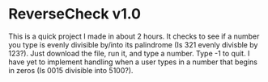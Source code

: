 # ReverseCheck v1.0
This is a quick project I made in about 2 hours. It checks to see if a number you type is evenly divisible by/into its palindrome (Is 321 evenly divisble by 123?). Just download the file, run it, and type a number. Type -1 to quit. I have yet to implement handling when a user types in a number that begins in zeros (Is 0015 divisible into 5100?).
